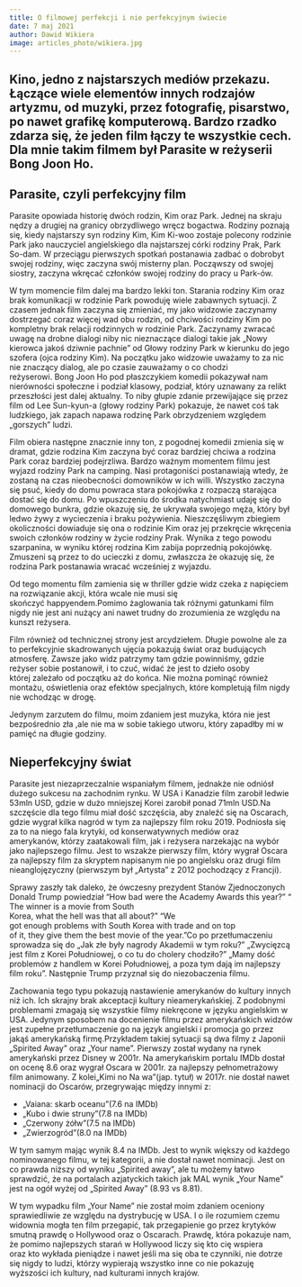 ```yaml
---
title: O filmowej perfekcji i nie perfekcyjnym świecie
date: 7 maj 2021
author: Dawid Wikiera
image: articles_photo/wikiera.jpg
---
```



## Kino, jedno z najstarszych mediów przekazu. Łączące wiele elementów innych rodzajów artyzmu, od muzyki, przez fotografię, pisarstwo, po nawet grafikę komputerową. Bardzo rzadko zdarza się, że jeden film łączy te wszystkie cech. Dla mnie takim filmem był Parasite w reżyserii Bong Joon Ho.

## Parasite, czyli perfekcyjny film

Parasite opowiada historię dwóch rodzin, Kim oraz Park. Jednej na skraju nędzy a drugiej na granicy obrzydliwego wręcz bogactwa. Rodziny poznają się, kiedy najstarszy syn rodziny Kim, Kim Ki-woo zostaje polecony rodzinie Park jako nauczyciel angielskiego dla najstarszej córki rodziny Prak, Park So-dam. W przeciągu pierwszych spotkań postanawia zadbać o dobrobyt swojej rodziny, więc zaczyna swój misterny plan. Począwszy od swojej siostry, zaczyna wkręcać członków swojej rodziny do pracy u Park-ów.

W tym momencie film dalej ma bardzo lekki ton. Starania rodziny Kim oraz brak komunikacji w rodzinie Park powoduję wiele zabawnych sytuacji. Z czasem jednak film zaczyna się zmieniać, my jako widzowie zaczynamy dostrzegać coraz więcej wad obu rodzin, od chciwości rodziny Kim po kompletny brak relacji rodzinnych w rodzinie Park. Zaczynamy zwracać uwagę na drobne dialogi niby nic nieznaczące dialogi takie jak „Nowy kierowca jakoś dziwnie pachnie” od Głowy rodziny Park w kierunku do jego szofera (ojca rodziny Kim). Na początku jako widzowie uważamy to za nic nie znaczący dialog, ale po czasie zauważamy o co chodzi reżyserowi. Bong Joon Ho pod płaszczykiem komedii pokazywał nam nierówności społeczne i podział klasowy, podział, który uznawany za relikt przeszłości jest dalej aktualny. To niby głupie zdanie przewijające się przez film od Lee Sun-kyun-a (głowy rodziny Park) pokazuje, że nawet coś tak ludzkiego, jak zapach napawa rodzinę Park obrzydzeniem względem „gorszych” ludzi.

Film obiera następne znacznie inny ton, z pogodnej komedii zmienia się w dramat, gdzie rodzina Kim zaczyna być coraz bardziej chciwa a rodzina Park coraz bardziej podejrzliwa. Bardzo ważnym momentem filmu jest wyjazd rodziny Park na camping. Nasi protagoniści postanawiają wtedy, że zostaną na czas nieobecności domowników w ich willi. Wszystko zaczyna się psuć, kiedy do domu powraca stara pokojówka z rozpaczą starająca dostać się do domu. Po wpuszczeniu do środka natychmiast udaję się do domowego bunkra, gdzie okazuję się, że ukrywała swojego męża, który był ledwo żywy z wycieczenia i braku pożywienia. Nieszczęśliwym zbiegiem okoliczności dowiaduje się ona o rodzinie Kim oraz jej przekręcie wkręcenia swoich członków rodziny w życie rodziny Prak. Wynika z tego powodu szarpanina, w wyniku której rodzina Kim zabija poprzednią pokojówkę. Zmuszeni są przez to do ucieczki z domu, zwłaszcza że okazuję się, że rodzina Park postanawia wracać wcześniej z wyjazdu.

Od tego momentu film zamienia się w thriller gdzie widz czeka z napięciem na rozwiązanie akcji, która wcale nie musi się skończyć happyendem.Pomimo żaglowania tak różnymi gatunkami film nigdy nie jest ani nużący ani nawet trudny do zrozumienia ze względu na kunszt reżysera.

Film również od technicznej strony jest arcydziełem. Długie powolne ale za to perfekcyjnie skadrowanych ujęcia pokazują świat oraz budujących atmosferę. Zawsze jako widz patrzymy tam gdzie powinniśmy, gdzie reżyser sobie postanowił, i to czuć, widać że jest to dzieło osoby której zależało od początku aż do końca. Nie można pominąć również montażu, oświetlenia oraz efektów specjalnych, które kompletują film nigdy nie wchodząc w drogę.

Jedynym zarzutem do filmu, moim zdaniem jest muzyka, która nie jest bezpośrednio zła ,ale nie ma w sobie takiego utworu, który zapadłby mi w pamięć na długie godziny.


## Nieperfekcyjny świat

Parasite jest niezaprzeczalnie wspaniałym filmem, jednakże nie odniósł dużego sukcesu na zachodnim rynku. W USA i Kanadzie film zarobił ledwie 53mln USD, gdzie w dużo mniejszej Korei zarobił ponad 71mln USD.Na szczęście dla tego filmu miał dość szczęścia, aby znaleźć się na Oscarach, gdzie wygrał kilka nagród w tym za najlepszy film roku 2019. Podniosła się za to na niego fala krytyki, od konserwatywnych mediów oraz amerykanów, którzy zaatakowali film, jak i reżysera narzekając na wybór jako najlepszego filmu. Jest to wszakże pierwszy film, który wygrał Oscara za najlepszy film za skryptem napisanym nie po angielsku oraz drugi film nieanglojęzyczny (pierwszym był „Artysta” z 2012 pochodzący z Francji).

Sprawy zaszły tak daleko, że ówczesny prezydent Stanów Zjednoczonych Donald Trump powiedział “How bad were the Academy Awards this year?” “The winner is a movie from South Korea, what the hell was that all about?” “We got enough problems with South Korea with trade and on top of it, they give them the best movie of the year.”Co po przetłumaczeniu sprowadza się do „Jak złe były nagrody Akademii w tym roku?” „Zwycięzcą jest film z Korei Południowej, o co tu do cholery chodziło?” „Mamy dość problemów z handlem w Korei Południowej, a poza tym dają im najlepszy film roku”. Następnie Trump przyznał się do niezobaczenia filmu.

Zachowania tego typu pokazują nastawienie amerykanów do kultury innych niż ich. Ich skrajny brak akceptacji kultury nieamerykańskiej. Z podobnymi problemami zmagają się wszystkie filmy niekręcone w języku angielskim w USA. Jedynym sposobem na docenienie filmu przez amerykańskich widzów jest zupełne przetłumaczenie go na język angielski i promocja go przez jakąś amerykańską firmę.Przykładem takiej sytuacji są dwa filmy z Japonii „Spirited Away” oraz „Your name”. Pierwszy został wydany na rynek amerykański przez Disney w 2001r. Na amerykańskim portalu IMDb dostał on ocenę 8.6 oraz wygrał Oscara w 2001r. za najlepszy pełnometrażowy film animowany. Z kolei„Kimi no Na wa”(jap. tytuł) w 2017r. nie dostał nawet nominacji do Oscarów, przegrywając między innymi z:
- „Vaiana: skarb oceanu”(7.6 na IMDb)
- „Kubo i dwie struny”(7.8 na IMDb)
- „Czerwony żółw”(7.5 na IMDb)
- „Zwierzogród”(8.0 na IMDb)

W tym samym mając wynik 8.4 na IMDb. Jest to wynik większy od każdego nominowanego filmu, w tej kategorii, a nie dostał nawet nominacji. Jest on co prawda niższy od wyniku „Spirited away”, ale tu możemy łatwo sprawdzić, że na portalach azjatyckich takich jak MAL wynik „Your Name” jest na ogół wyżej od „Spirited Away” (8.93 vs 8.81).

W tym wypadku film „Your Name” nie został moim zdaniem oceniony sprawiedliwie ze względu na dystrybucję w USA. I o ile rozumiem czemu widownia mogła ten film przegapić, tak przegapienie go przez krytyków smutną prawdę o Hollywood oraz o Oscarach. Prawdę, która pokazuje nam, że pomimo najlepszych starań w Hollywood liczy się kto cię wspiera oraz kto wykłada pieniądze i nawet jeśli ma się oba te czynniki, nie dotrze się nigdy to ludzi, którzy wypierają wszystko inne co nie pokazuję wyższości ich kultury, nad kulturami innych krajów.


